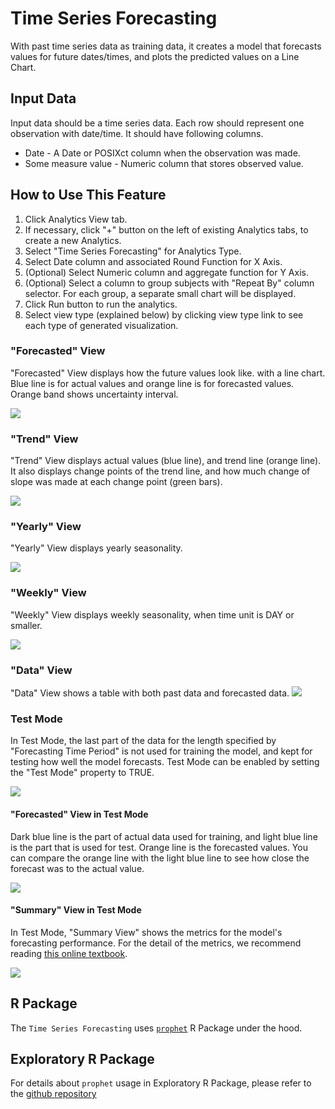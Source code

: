 # Time Series Forecasting

With past time series data as training data, it creates a model that forecasts values for future dates/times, and plots the predicted values on a Line Chart.

## Input Data
Input data should be a time series data. Each row should represent one observation with date/time. It should have following columns.

  * Date - A Date or POSIXct column when the observation was made.
  * Some measure value - Numeric column that stores observed value.


## How to Use This Feature
1. Click Analytics View tab.
2. If necessary, click "+" button on the left of existing Analytics tabs, to create a new Analytics.
3. Select "Time Series Forecasting" for Analytics Type.
4. Select Date column and associated Round Function for X Axis.
5. (Optional) Select Numeric column and aggregate function for Y Axis.
6. (Optional) Select a column to group subjects with "Repeat By" column selector. For each group, a separate small chart will be displayed.
10. Click Run button to run the analytics.
11. Select view type (explained below) by clicking view type link to see each type of generated visualization.

### "Forecasted" View
"Forecasted" View displays how the future values look like. with a line chart. Blue line is for actual values and orange line is for forecasted values. Orange band shows uncertainty interval.

![](images/timeseries_forcasting_forecated.png)

### "Trend" View
"Trend" View displays actual values (blue line), and trend line (orange line). It also displays change points of the trend line, and how much change of slope was made at each change point (green bars).

![](images/timeseries_forcasting_trend.png)

### "Yearly" View
"Yearly" View displays yearly seasonality.

![](images/timeseries_forcasting_yearly.png)

### "Weekly" View
"Weekly" View displays weekly seasonality, when time unit is DAY or smaller.

![](images/timeseries_forcasting_weekly.png)

### "Data" View
"Data" View shows a table with both past data and forecasted data.
![](images/timeseries_forcasting_data.png)

### Test Mode
In Test Mode, the last part of the data for the length specified by "Forecasting Time Period" is not used for training the model, and kept for testing how well the model forecasts.
Test Mode can be enabled by setting the "Test Mode" property to TRUE.

![](images/timeseries_forcasting_test_property.png)

#### "Forecasted" View in Test Mode
Dark blue line is the part of actual data used for training, and light blue line is the part that is used for test. Orange line is the forecasted values. You can compare the orange line with the light blue line to see how close the forecast was to the actual value.

![](images/timeseries_forcasting_test.png)

#### "Summary" View in Test Mode
In Test Mode, "Summary View" shows the metrics for the model's forecasting performance.
For the detail of the metrics, we recommend reading [this online textbook](https://www.otext.org/fpp/2/5).

![](images/timeseries_forcasting_summary.png)


## R Package

The `Time Series Forecasting` uses [`prophet`](https://cran.rstudio.com/web/packages/prophet/index.html) R Package under the hood.

## Exploratory R Package

For details about `prophet` usage in Exploratory R Package, please refer to the [github repository](https://github.com/exploratory-io/exploratory_func/blob/master/R/prophet.R)
